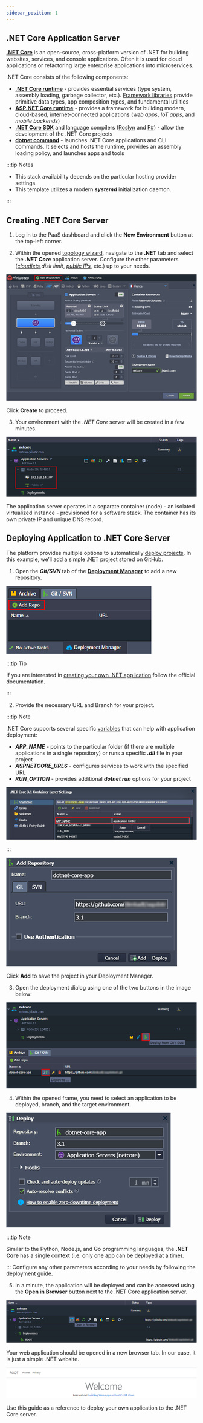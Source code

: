 ```yaml
---
sidebar_position: 1
---
```


## .NET Core Application Server

**[.NET Core](https://cloudmydc.com/)** is an open-source, cross-platform version of .NET for building websites, services, and console applications. Often it is used for cloud applications or refactoring large enterprise applications into microservices.

.NET Core consists of the following components:

- **[.NET Core runtime](https://cloudmydc.com/)** - provides essential services (type system, assembly loading, garbage collector, etc.). [Framework libraries](https://cloudmydc.com/) provide primitive data types, app composition types, and fundamental utilities
- **[ASP.NET Core runtime](https://cloudmydc.com/)** - provides a framework for building modern, cloud-based, internet-connected applications (_web apps_, _IoT apps_, and _mobile backends_)
- **[.NET Core SDK](https://cloudmydc.com/)** and language compilers ([Roslyn](https://cloudmydc.com/) and [F#](https://cloudmydc.com/)) - allow the development of the .NET Core projects
- **[dotnet command](https://cloudmydc.com/)** - launches .NET Core applications and CLI commands. It selects and hosts the runtime, provides an assembly loading policy, and launches apps and tools

:::tip Notes

- This stack availability depends on the particular hosting provider settings.
- This template utilizes a modern **_systemd_** initialization daemon.

:::

## Creating .NET Core Server

1. Log in to the PaaS dashboard and click the **New Environment** button at the top-left corner.

2. Within the opened [topology wizard](https://cloudmydc.com/), navigate to the **.NET** tab and select the **_.NET Core_** application server. Configure the other parameters (_[cloudlets](https://cloudmydc.com/)_,_disk limit_, _[public IPs](https://cloudmydc.com/)_, etc.) up to your needs.

<div style={{
    display:'flex',
    justifyContent: 'center',
    margin: '0 0 1rem 0'
}}>

![Locale Dropdown](./img/DotNETCore/01-dotnet-core-topology-wizard.png)

</div>

Click **Create** to proceed.

3. Your environment with the _.NET Core_ server will be created in a few minutes.

<div style={{
    display:'flex',
    justifyContent: 'center',
    margin: '0 0 1rem 0'
}}>

![Locale Dropdown](./img/DotNETCore/02-dotnet-core-application-server-created.png)

</div>

The application server operates in a separate container (node) - an isolated virtualized instance - provisioned for a software stack. The container has its own private IP and unique DNS record.

## Deploying Application to .NET Core Server

The platform provides multiple options to automatically [deploy projects](https://cloudmydc.com/). In this example, we’ll add a simple .NET project stored on GitHub.

1. Open the **_Git/SVN_** tab of the **[Deployment Manager](https://cloudmydc.com/)** to add a new repository.

<div style={{
    display:'flex',
    justifyContent: 'center',
    margin: '0 0 1rem 0'
}}>

![Locale Dropdown](./img/DotNETCore/03-deployment-manager-add-repository.png)

</div>

:::tip Tip

If you are interested in [creating your own .NET application](https://cloudmydc.com/) follow the official documentation.

:::

2. Provide the necessary URL and Branch for your project.

:::tip Note

.NET Core supports several specific [variables](https://cloudmydc.com/) that can help with application deployment:

- **_APP_NAME_** - points to the particular folder (if there are multiple applications in a single repository) or runs a specific **_.dll_** file in your project
- **_ASPNETCORE_URLS_** - configures services to work with the specified URL
- **_RUN_OPTION_** - provides additional **_dotnet run_** options for your project

<div style={{
    display:'flex',
    justifyContent: 'center',
    margin: '0 0 1rem 0'
}}>

![Locale Dropdown](./img/DotNETCore/04-dotnet-core-app-name-variable.png)

</div>

:::

<div style={{
    display:'flex',
    justifyContent: 'center',
    margin: '0 0 1rem 0'
}}>

![Locale Dropdown](./img/DotNETCore/05-add-dotnet-core-application.png)

</div>

Click **Add** to save the project in your Deployment Manager.

3. Open the deployment dialog using one of the two buttons in the image below:

<div style={{
    display:'flex',
    justifyContent: 'center',
    margin: '0 0 1rem 0'
}}>

![Locale Dropdown](./img/DotNETCore/06-deploy-from-git.png)

</div>

4. Within the opened frame, you need to select an application to be deployed, branch, and the target environment.

<div style={{
    display:'flex',
    justifyContent: 'center',
    margin: '0 0 1rem 0'
}}>

![Locale Dropdown](./img/DotNETCore/07-deploy-dotnet-core-application.png)

</div>

:::tip Note

Similar to the Python, Node.js, and Go programming languages, the **.NET Core** has a single context (i.e. only one app can be deployed at a time).

:::
Configure any other parameters according to your needs by following the deployment guide.

5. In a minute, the application will be deployed and can be accessed using the **Open in Browser** button next to the .NET Core application server.

<div style={{
    display:'flex',
    justifyContent: 'center',
    margin: '0 0 1rem 0'
}}>

![Locale Dropdown](./img/DotNETCore/08-open-dotnet-core-in-browser.png)

</div>

Your web application should be opened in a new browser tab. In our case, it is just a simple .NET website.

<div style={{
    display:'flex',
    justifyContent: 'center',
    margin: '0 0 1rem 0'
}}>

![Locale Dropdown](./img/DotNETCore/09-dotnet-core-web-application.png)

</div>

Use this guide as a reference to deploy your own application to the .NET Core server.
